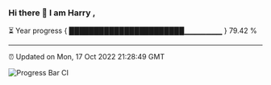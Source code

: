 ### Hi there 👋 I am Harry , 

⏳ Year progress { ███████████████████████▁▁▁▁▁▁▁ } 79.42 %

---

⏰ Updated on Mon, 17 Oct 2022 21:28:49 GMT

![Progress Bar CI](https://github.com/duykhang68/duykhang68/workflows/Progress%20Bar%20CI/badge.svg)
